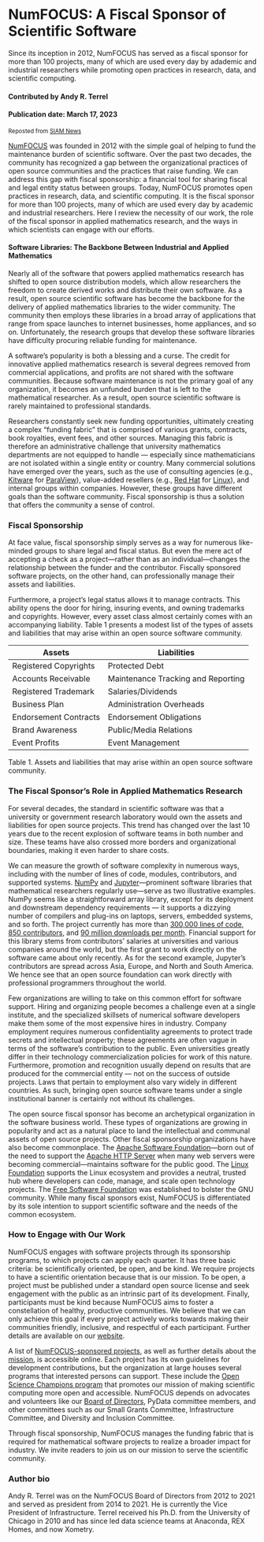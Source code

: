 # NumFOCUS: A Fiscal Sponsor of Scientific Software

<!-- Begin deck text -->
Since its inception in 2012, NumFOCUS has served as a fiscal sponsor for more than 100 projects, many of which are used every day by adademic and industrial researchers while promoting open practices in research, data, and scientific computing.
<!-- End deck text -->

#### Contributed by Andy R. Terrel

#### Publication date: March 17, 2023

<sup>Reposted from [SIAM News](https://sinews.siam.org/Details-Page/numfocus-a-fiscal-sponsor-of-scientific-software)</sup>

[NumFOCUS](https://numfocus.org/) was founded in 2012 with the simple goal of helping to fund the maintenance burden of scientific software. Over the past two decades, the community has recognized a gap between the organizational practices of open source communities and the practices that raise funding. We can address this gap with fiscal sponsorship: a financial tool for sharing fiscal and legal entity status between groups. Today, NumFOCUS promotes open practices in research, data, and scientific computing. It is the fiscal sponsor for more than 100 projects, many of which are used every day by academic and industrial researchers. Here I review the necessity of our work, the role of the fiscal sponsor in applied mathematics research, and the ways in which scientists can engage with our efforts.

#### Software Libraries: The Backbone Between Industrial and Applied Mathematics

Nearly all of the software that powers applied mathematics research has shifted to open source distribution models, which allow researchers the freedom to create derived works and distribute their own software. As a result, open source scientific software has become the backbone for the delivery of applied mathematics libraries to the wider community. The community then employs these libraries in a broad array of applications that range from space launches to internet businesses, home appliances, and so on. Unfortunately, the research groups that develop these software libraries have difficulty procuring reliable funding for maintenance.

A software’s popularity is both a blessing and a curse. The credit for innovative applied mathematics research is several degrees removed from commercial applications, and profits are not shared with the software communities. Because software maintenance is not the primary goal of any organization, it becomes an unfunded burden that is left to the mathematical researcher. As a result, open source scientific software is rarely maintained to professional standards.

Researchers constantly seek new funding opportunities, ultimately creating a complex “funding fabric” that is comprised of various grants, contracts, book royalties, event fees, and other sources. Managing this fabric is therefore an administrative challenge that university mathematics departments are not equipped to handle — especially since mathematicians are not isolated within a single entity or country. Many commercial solutions have emerged over the years, such as the use of consulting agencies (e.g., [Kitware](https://www.kitware.com/) for [ParaView](https://www.paraview.org/)), value-added resellers (e.g., [Red Hat](https://www.redhat.com/en) for [Linux](https://www.linux.org/)), and internal groups within companies. However, these groups have different goals than the software community. Fiscal sponsorship is thus a solution that offers the community a sense of control.

### Fiscal Sponsorship

At face value, fiscal sponsorship simply serves as a way for numerous like-minded groups to share legal and fiscal status. But even the mere act of accepting a check as a project—rather than as an individual—changes the relationship between the funder and the contributor. Fiscally sponsored software projects, on the other hand, can professionally manage their assets and liabilities.

Furthermore, a project’s legal status allows it to manage contracts. This ability opens the door for hiring, insuring events, and owning trademarks and copyrights. However, every asset class almost certainly comes with an accompanying liability. Table 1 presents a modest list of the types of assets and liabilities that may arise within an open source software community.

Assets | Liabilities
------|-----------
Registered Copyrights | Protected Debt
Accounts Receivable | Maintenance Tracking and Reporting
Registered Trademark | Salaries/Dividends
Business Plan | Administration Overheads
Endorsement Contracts | Endorsement Obligations
Brand Awareness | Public/Media Relations
Event Profits | Event Management

Table 1. Assets and liabilities that may arise within an open source software community.

### The Fiscal Sponsor’s Role in Applied Mathematics Research

For several decades, the standard in scientific software was that a university or government research laboratory would own the assets and liabilities for open source projects. This trend has changed over the last 10 years due to the recent explosion of software teams in both number and size. These teams have also crossed more borders and organizational boundaries, making it even harder to share costs.

We can measure the growth of software complexity in numerous ways, including with the number of lines of code, modules, contributors, and supported systems. [NumPy](https://numpy.org/) and [Jupyter](https://jupyter.org/)—prominent software libraries that mathematical researchers regularly use—serve as two illustrative examples. NumPy seems like a straightforward array library, except for its deployment and downstream dependency requirements — it supports a dizzying number of compilers and plug-ins on laptops, servers, embedded systems, and so forth. The project currently has more than [300,000 lines of code](https://github.com/numpy/numpy), [850 contributors](https://libraries.io/pypi/numpy), and [90 million downloads per month](https://pypistats.org/packages/numpy). Financial support for this library stems from contributors’ salaries at universities and various companies around the world, but the first grant to work directly on the software came about only recently. As for the second example, Jupyter’s contributors are spread across Asia, Europe, and North and South America. We hence see that an open source foundation can work directly with professional programmers throughout the world.

Few organizations are willing to take on this common effort for software support. Hiring and organizing people becomes a challenge even at a single institute, and the specialized skillsets of numerical software developers make them some of the most expensive hires in industry. Company employment requires numerous confidentiality agreements to protect trade secrets and intellectual property; these agreements are often vague in terms of the software’s contribution to the public. Even universities greatly differ in their technology commercialization policies for work of this nature. Furthermore, promotion and recognition usually depend on results that are produced for the commercial entity — not on the success of outside projects. Laws that pertain to employment also vary widely in different countries. As such, bringing open source software teams under a single institutional banner is certainly not without its challenges.

The open source fiscal sponsor has become an archetypical organization in the software business world. These types of organizations are growing in popularity and act as a natural place to land the intellectual and communal assets of open source projects. Other fiscal sponsorship organizations have also become commonplace. The [Apache Software Foundation](https://www.apache.org/)—born out of the need to support the [Apache HTTP Server](https://httpd.apache.org/) when many web servers were becoming commercial—maintains software for the public good. The [Linux Foundation](https://linuxfoundation.org/) supports the Linux ecosystem and provides a neutral, trusted hub where developers can code, manage, and scale open technology projects. The [Free Software Foundation](https://www.fsf.org/) was established to bolster the GNU community. While many fiscal sponsors exist, NumFOCUS is differentiated by its sole intention to support scientific software and the needs of the common ecosystem.

### How to Engage with Our Work

NumFOCUS engages with software projects through its sponsorship programs, to which projects can apply each quarter. It has three basic criteria: be scientifically oriented, be open, and be kind. We require projects to have a scientific orientation because that is our mission. To be open, a project must be published under a standard open source license and seek engagement with the public as an intrinsic part of its development. Finally, participants must be kind because NumFOCUS aims to foster a constellation of healthy, productive communities. We believe that we can only achieve this goal if every project actively works towards making their communities friendly, inclusive, and respectful of each participant. Further details are available on our [website](https://numfocus.org/).

A list of [NumFOCUS-sponsored projects](https://numfocus.org/sponsored-projects), as well as further details about the [mission](https://numfocus.org/projects-overview), is accessible online. Each project has its own guidelines for development contributions, but the organization at large houses several programs that interested persons can support. These include the [Open Science Champions program](https://numfocus.org/your-support) that promotes our mission of making scientific computing more open and accessible. NumFOCUS depends on advocates and volunteers like our [Board of Directors](https://numfocus.org/community/people), PyData committee members, and other committees such as our Small Grants Committee, Infrastructure Committee, and Diversity and Inclusion Committee.

Through fiscal sponsorship, NumFOCUS manages the funding fabric that is required for mathematical software projects to realize a broader impact for industry. We invite readers to join us on our mission to serve the scientific community.

### Author bio

Andy R. Terrel was on the NumFOCUS Board of Directors from 2012 to 2021 and served as president from 2014 to 2021. He is currently the Vice President of Infrastructure. Terrel received his Ph.D. from the University of Chicago in 2010 and has since led data science teams at Anaconda, REX Homes, and now Xometry.

<!---
Publish: yes
Pinned: no
Topics: projects and organizations, funding sources and programs
--->

